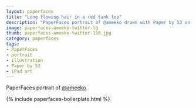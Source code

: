 ```yaml
---
layout: paperfaces
title: "Long flowing hair in a red tank top"
description: "PaperFaces portrait of @ameeko drawn with Paper by 53 on an iPad."
image: paperfaces-ameeko-twitter-lg
thumb: paperfaces-ameeko-twitter-150.jpg
category: paperfaces
tags: 
- PaperFaces
- portrait
- illustration
- Paper by 53
- iPad art
---
```


PaperFaces portrait of [@ameeko](http://twitter.com/ameeko).

{% include paperfaces-boilerplate.html %}